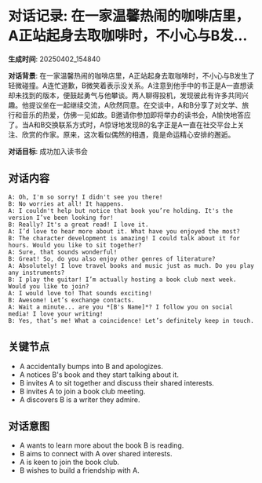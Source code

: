 # 对话记录: 在一家温馨热闹的咖啡店里，A正站起身去取咖啡时，不小心与B发...

**生成时间**: 20250402_154840

**对话背景**: 在一家温馨热闹的咖啡店里，A正站起身去取咖啡时，不小心与B发生了轻微碰撞。A连忙道歉，B微笑着表示没关系。A注意到他手中的书正是A一直想读却未找到的版本，便鼓起勇气与他攀谈。两人聊得投机，发现彼此有许多共同兴趣。他提议坐在一起继续交流，A欣然同意。在交谈中，A和B分享了对文学、旅行和音乐的热爱，仿佛一见如故。B邀请你参加即将举办的读书会，A愉快地答应了。当A和B交换联系方式时，A惊讶地发现B的名字正是A一直在社交平台上关注、欣赏的作家。原来，这次看似偶然的相遇，竟是命运精心安排的邂逅。

**对话目标**: 成功加入读书会

## 对话内容

```
A: Oh, I'm so sorry! I didn't see you there!  
B: No worries at all! It happens.  
A: I couldn't help but notice that book you’re holding. It's the version I’ve been looking for!  
B: Really? It's a great read! I love it.  
A: I’d love to hear more about it. What have you enjoyed the most?  
B: The character development is amazing! I could talk about it for hours. Would you like to sit together?  
A: Sure, that sounds wonderful!  
B: Great! So, do you also enjoy other genres of literature?  
A: Absolutely! I love travel books and music just as much. Do you play any instruments?  
B: I play the guitar! I’m actually hosting a book club next week. Would you like to join?  
A: I would love to! That sounds exciting!  
B: Awesome! Let’s exchange contacts.  
A: Wait a minute... are you *[B's Name]*? I follow you on social media! I love your writing!  
B: Yes, that’s me! What a coincidence! Let’s definitely keep in touch.
```

## 关键节点

- A accidentally bumps into B and apologizes.
- A notices B's book and they start talking about it.
- B invites A to sit together and discuss their shared interests.
- B invites A to join a book club meeting.
- A discovers B is a writer they admire.

## 对话意图

- A wants to learn more about the book B is reading.
- B aims to connect with A over shared interests.
- A is keen to join the book club.
- B wishes to build a friendship with A.

